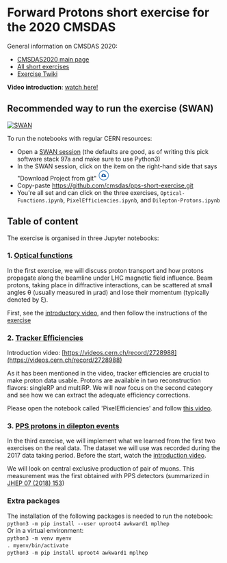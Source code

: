# Forward Protons short exercise for the 2020 CMSDAS

General information on CMSDAS 2020:
* [CMSDAS2020 main page](https://indico.cern.ch/e/cmsvdas2020)
* [All short exercises](https://twiki.cern.ch/twiki/bin/view/CMS/WorkBookExercisesCMSDataAnalysisSchool#CmsDas2020CERN)
* [Exercise Twiki](https://twiki.cern.ch/twiki/bin/view/CMS/SWGuideCMSDataAnalysisSchoolCERN2020TaggedProtonsShortExercise)

**Video introduction**: [watch here!](https://videos.cern.ch/record/2730189)

## Recommended way to run the exercise (SWAN)
[![SWAN](https://swanserver.web.cern.ch/swanserver/images/badge_swan_white_150.png)](https://cern.ch/swanserver/cgi-bin/go/?projurl=https://github.com/cmsdas/pps-short-exercise.git)

To run the notebooks with regular CERN resources:
* Open a [SWAN session](https://swan.cern.ch) (the defaults are good, as of writing this pick software stack 97a and make sure to use Python3)
* In the SWAN session, click on the item on the right-hand side that says "Download Project from git" ![Download Project from git](download_project_trim.png)
* Copy-paste https://github.com/cmsdas/pps-short-exercise.git
* You're all set and can click on the three exercises, `Optical-Functions.ipynb`, `PixelEfficiencies.ipynb`, and `Dilepton-Protons.ipynb`

## Table of content

The exercise is organised in three Jupyter notebooks:

### 1. [Optical functions](https://nbviewer.jupyter.org/github/cmsdas/pps-short-exercise/blob/master/Optical-Functions.ipynb)  

In the first exercise, we will discuss proton transport and how protons propagate along the beamline under LHC magnetic field influence. Beam protons, taking place in diffractive interactions, can be scattered at small angles &theta; (usually measured in &mu;rad) and lose their momentum (typically denoted by &xi;). 

First, see the [introductory video](https://videos.cern.ch/record/2729661), and then follow the instructions of the [exercise](https://videos.cern.ch/record/2729663)

### 2. [Tracker Efficiencies](https://nbviewer.jupyter.org/github/cmsdas/pps-short-exercise/blob/master/PixelEfficiencies.ipynb)  

Introduction video: [https://videos.cern.ch/record/2728988](https://videos.cern.ch/record/2728988)

As it has been mentioned in the video, tracker efficiencies are crucial to make proton data usable. Protons are available in two reconstruction flavors: singleRP and multiRP. We will now focus on the second category and see how we can extract the adequate efficiency corrections.

Please open the notebook called 'PixelEfficiencies' and follow [this video](https://videos.cern.ch/record/2729281).


### 3. [PPS protons in dilepton events](https://nbviewer.jupyter.org/github/cmsdas/pps-short-exercise/blob/master/Dilepton-Protons.ipynb)  

In the third exercise, we will implement what we learned from the first two exercises on the real data. The dataset we will use was recorded during the 2017 data taking period. Before the start, watch the [introduction video](https://videos.cern.ch/record/2729659).

We will look on central exclusive production of pair of muons. This measurement was the first obtained with PPS detectors (summarized in [JHEP 07 (2018) 153](https://link.springer.com/article/10.1007/JHEP07(2018)153))


### Extra packages 

The installation of the following packages is needed to run the notebook:  
`python3 -m pip install --user uproot4 awkward1 mplhep`  
Or in a virtual environment:  
`python3 -m venv myenv`  
`. myenv/bin/activate`  
`python3 -m pip install uproot4 awkward1 mplhep`
